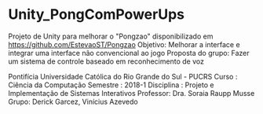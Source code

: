 # Unity_PongComPowerUps
Projeto de Unity para melhorar o "Pongzao" disponibilizado em https://github.com/EstevaoST/Pongzao
Objetivo: Melhorar a interface e integrar uma interface não convencional ao jogo
Proposta do grupo: Fazer um sistema de controle baseado em reconhecimento de voz

Pontifícia Universidade Católica do Rio Grande do Sul - PUCRS
Curso : Ciência da Computação
Semestre : 2018-1
Disciplina : Projeto e Implementação de Sistemas Interativos
Professor: Dra. Soraia Raupp Musse
Grupo: Derick Garcez, Vinícius Azevedo
